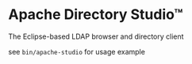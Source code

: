 # Apache Directory Studio™

The Eclipse-based LDAP browser and directory client

see `bin/apache-studio` for usage example
